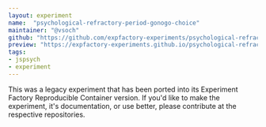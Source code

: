 ```yaml
---
layout: experiment
name:  "psychological-refractory-period-gonogo-choice"
maintainer: "@vsoch"
github: "https://github.com/expfactory-experiments/psychological-refractory-period-gonogo-choice"
preview: "https://expfactory-experiments.github.io/psychological-refractory-period-gonogo-choice"
tags:
- jspsych
- experiment
---
```


This was a legacy experiment that has been ported into its Experiment Factory Reproducible Container version. If you'd like to make the experiment, it's documentation, or use better, please contribute at the respective repositories.
